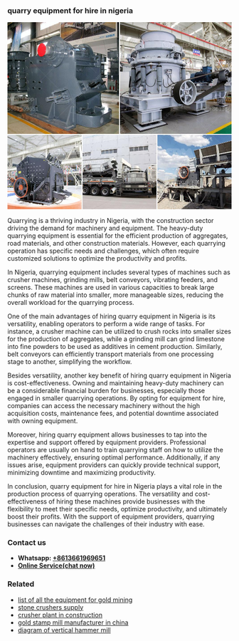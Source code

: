 <h3>quarry equipment for hire in nigeria</h3><img src='1703042361.jpg' alt=''><p>Quarrying is a thriving industry in Nigeria, with the construction sector driving the demand for machinery and equipment. The heavy-duty quarrying equipment is essential for the efficient production of aggregates, road materials, and other construction materials. However, each quarrying operation has specific needs and challenges, which often require customized solutions to optimize the productivity and profits.</p><p>In Nigeria, quarrying equipment includes several types of machines such as crusher machines, grinding mills, belt conveyors, vibrating feeders, and screens. These machines are used in various capacities to break large chunks of raw material into smaller, more manageable sizes, reducing the overall workload for the quarrying process.</p><p>One of the main advantages of hiring quarry equipment in Nigeria is its versatility, enabling operators to perform a wide range of tasks. For instance, a crusher machine can be utilized to crush rocks into smaller sizes for the production of aggregates, while a grinding mill can grind limestone into fine powders to be used as additives in cement production. Similarly, belt conveyors can efficiently transport materials from one processing stage to another, simplifying the workflow.</p><p>Besides versatility, another key benefit of hiring quarry equipment in Nigeria is cost-effectiveness. Owning and maintaining heavy-duty machinery can be a considerable financial burden for businesses, especially those engaged in smaller quarrying operations. By opting for equipment for hire, companies can access the necessary machinery without the high acquisition costs, maintenance fees, and potential downtime associated with owning equipment.</p><p>Moreover, hiring quarry equipment allows businesses to tap into the expertise and support offered by equipment providers. Professional operators are usually on hand to train quarrying staff on how to utilize the machinery effectively, ensuring optimal performance. Additionally, if any issues arise, equipment providers can quickly provide technical support, minimizing downtime and maximizing productivity.</p><p>In conclusion, quarry equipment for hire in Nigeria plays a vital role in the production process of quarrying operations. The versatility and cost-effectiveness of hiring these machines provide businesses with the flexibility to meet their specific needs, optimize productivity, and ultimately boost their profits. With the support of equipment providers, quarrying businesses can navigate the challenges of their industry with ease.</p><h3>Contact us</h3><ul><li><strong>Whatsapp:&nbsp;<a href="https://wa.me/8613661969651">+8613661969651</a></strong></li><li><a href="https://swt.shibang-china.com/?git&amp;zhl&amp;quarry equipment for hire in nigeria"><strong>Online Service(chat now)</strong></a></li></ul><h3>Related</h3><ul><li><a href='list of all the equipment for gold mining.md'>list of all the equipment for gold mining</a></li><li><a href='stone crushers supply.md'>stone crushers supply</a></li><li><a href='crusher plant in construction.md'>crusher plant in construction</a></li><li><a href='gold stamp mill manufacturer in china.md'>gold stamp mill manufacturer in china</a></li><li><a href='diagram of vertical hammer mill.md'>diagram of vertical hammer mill</a></li></ul>